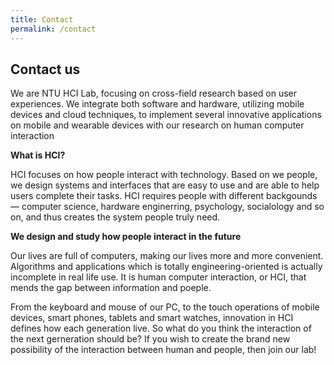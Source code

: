 ```yaml
---
title: Contact
permalink: /contact
---
```


## Contact us
We are NTU HCI Lab, focusing on cross-field research based on user experiences. We integrate both software and hardware, utilizing mobile devices and cloud techniques, to implement several innovative applications on mobile and wearable devices with our research on human computer interaction

**What is HCI?**

HCI focuses on how people interact with technology. Based on we people, we design systems and interfaces that are easy to use and are able to help users complete their tasks. HCI requires people with different backgounds — computer science, hardware enginerring, psychology, socialology and so on, and thus creates the system people truly need.

**We design and study how people interact in the future**

Our lives are full of computers, making our lives more and more convenient. Algorithms and applications which is totally engineering-oriented is actually incomplete in real life use. It is human computer interaction, or HCI, that mends the gap between information and poeple.

From the keyboard and mouse of our PC, to the touch operations of mobile devices, smart phones, tablets and smart watches, innovation in HCI defines how each generation live. So what do you think the interaction of the next gerneration should be? If you wish to create the brand new possibility of the interaction between human and people, then join our lab!